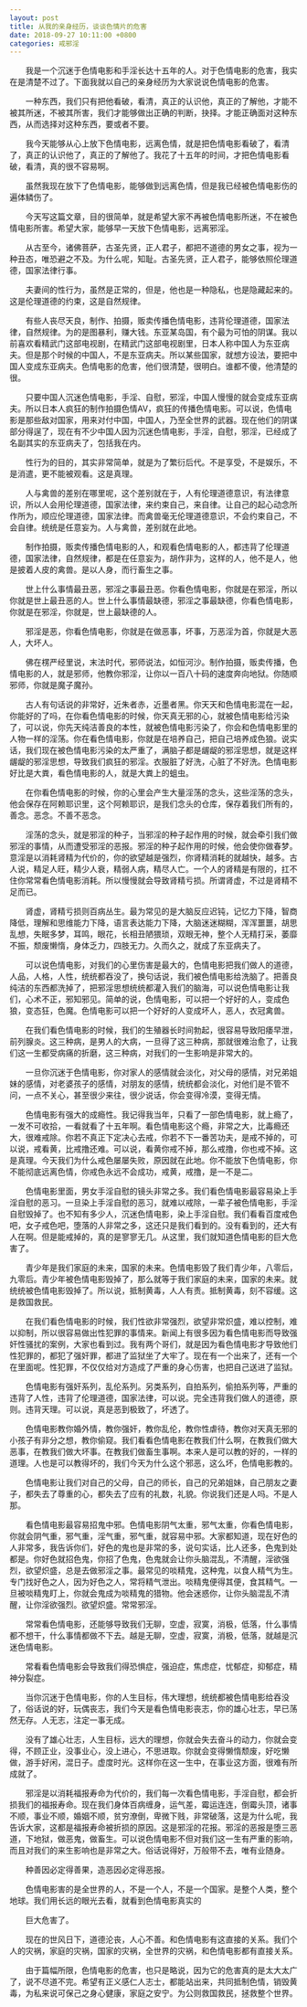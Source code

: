 ```yaml
---
layout: post
title: 从我的亲身经历，谈谈色情片的危害
date: 2018-09-27 10:11:00 +0800
categories: 戒邪淫
---
```


　　我是一个沉迷于色情电影和手淫长达十五年的人。对于色情电影的危害，我实在是清楚不过了。下面我就以自己的亲身经历为大家说说色情电影的危害。
　　一种东西，我们只有把他看破，看清，真正的认识他，真正的了解他，才能不被其所迷，不被其所害，我们才能够做出正确的判断，抉择。才能正确面对这种东西，从而选择对这种东西，要或者不要。
　　我今天能够从心上放下色情电影，远离色情，就是把色情电影看破了，看清了，真正的认识他了，真正的了解他了。我花了十五年的时间，才把色情电影看破，看清，真的很不容易啊。
　　虽然我现在放下了色情电影，能够做到远离色情，但是我已经被色情电影伤的遍体鳞伤了。
　　今天写这篇文章，目的很简单，就是希望大家不再被色情电影所迷，不在被色情电影所害。希望大家，能够早一天放下色情电影，远离邪淫。
　　从古至今，诸佛菩萨，古圣先贤，正人君子，都把不道德的男女之事，视为一种丑态，唯恐避之不及。为什么呢，知耻。古圣先贤，正人君子，能够依照伦理道德，国家法律行事。
　　夫妻间的性行为，虽然是正常的，但是，他也是一种隐私，也是隐藏起来的。这是伦理道德的约束，这是自然规律。
　　有些人丧尽天良，制作、拍摄，贩卖传播色情电影，违背伦理道德，国家法律，自然规律。为的是图暴利，赚大钱。东亚某岛国，有个最为可怕的阴谋。我以前喜欢看精武门这部电视剧，在精武门这部电视剧里，日本人称中国人为东亚病夫。但是那个时候的中国人，不是东亚病夫。所以某些国家，就想方设法，要把中国人变成东亚病夫。色情电影的危害，他们很清楚，很明白。谁都不傻，他清楚的很。
　　只要中国人沉迷色情电影，手淫、自慰，邪淫，中国人慢慢的就会变成东亚病夫。所以日本人疯狂的制作拍摄色情AV，疯狂的传播色情电影。可以说，色情电影是那些敌对国家，用来对付中国，中国人，乃至全世界的武器。现在他们的阴谋部分得逞了，现在有不少中国人因为沉迷色情电影，手淫，自慰，邪淫，已经成了名副其实的东亚病夫了，包括我在内。
　　性行为的目的，其实非常简单，就是为了繁衍后代。不是享受，不是娱乐，不是消遣，更不能被观看。这是真理。
　　人与禽兽的差别在哪里呢，这个差别就在于，人有伦理道德意识，有法律意识，所以人会用伦理道德，国家法律，来约束自己，来自律。让自己的起心动念所作所为，顺应伦理道德，国家法律。而禽兽毫无伦理道德意识，不会约束自己，不会自律。统统是任意妄为。人与禽兽，差别就在此地。
　　制作拍摄，贩卖传播色情电影的人，和观看色情电影的人，都违背了伦理道德，国家法律，自然规律，都是在任意妄为，胡作非为，这样的人，他不是人，他是披着人皮的禽兽。是以人身，而行畜生之事。
　　世上什么事情最丑恶，邪淫之事最丑恶。你看色情电影，你就是在邪淫，所以你就是世上最丑恶的人。世上什么事情最缺德，邪淫之事最缺德，你看色情电影，你就是在邪淫，你就是，世上最缺德的人。
　　邪淫是恶，你看色情电影，你就是在做恶事，坏事，万恶淫为首，你就是大恶人，大坏人。
　　佛在楞严经里说，末法时代，邪师说法，如恒河沙。制作拍摄，贩卖传播，色情电影的人，就是邪师，他教你邪淫，让你以一百八十码的速度奔向地狱。你随顺邪师，你就是魔子魔孙。
　　古人有句话说的非常好，近朱者赤，近墨者黑。你天天和色情电影混在一起，你能好的了吗，在你看色情电影的时候，你天真无邪的心，就被色情电影给污染了，可以说，你先天纯洁善良的本性，就被色情电影污染了，你会和色情电影里的人物一样的淫荡。你在看色情电影，你就是在培养自己，把自己培养成色狼。说实话，我们现在被色情电影污染的太严重了，满脑子都是龌龊的邪淫思想，就是这样龌龊的邪淫思想，导致我们疯狂的邪淫。衣服脏了好洗，心脏了不好洗。色情电影好比是大粪，看色情电影的人，就是大粪上的蛆虫。
　　在你看色情电影的时候，你的心里会产生大量淫荡的念头，这些淫荡的念头，他会保存在阿赖耶识里，这个阿赖耶识，是我们念头的仓库，保存着我们所有的，善念。恶念。不善不恶念。
　　淫荡的念头，就是邪淫的种子，当邪淫的种子起作用的时候，就会牵引我们做邪淫的事情，从而遭受邪淫的恶报。邪淫的种子起作用的时候，他会使你做春梦。意淫是以消耗肾精为代价的，你的欲望越是强烈，你肾精消耗的就越快，越多。古人说，精足人旺，精少人衰，精弱人病，精尽人亡。一个人的肾精是有限的，扛不住你常常看色情电影消耗。所以慢慢就会导致肾精亏损。所谓肾虚，不过是肾精不足而已。
　　肾虚，肾精亏损则百病丛生。最为常见的是大脑反应迟钝，记忆力下降，智商降低，理解和思维能力下降，语言表达能力下降，大脑迷迷糊糊，浑浑噩噩，胡思乱想，失眠多梦，耳鸣，眼花，长相丑陋猥琐，双眼无神，整个人无精打采，萎靡不振，颓废懒惰，身体乏力，四肢无力。久而久之，就成了东亚病夫了。
　　可以说色情电影，对我们的心里伤害是最大的，色情电影把我们做人的道德，人品，人格，人性，统统都吞没了，换句话说，我们被色情电影给洗脑了。把善良纯洁的东西都洗掉了，把邪淫思想统统都灌入我们的脑海，可以说色情电影让我们，心术不正，邪知邪见。简单的说，色情电影，可以把一个好好的人，变成色狼，变态狂，色魔。色情电影可以把一个好好的人变成坏人，恶人，衣冠禽兽。
　　在我们看色情电影的时候，我们的生殖器长时间勃起，很容易导致阳痿早泄，前列腺炎。这三种病，是男人的大病，一旦得了这三种病，那就很难治愈了，让我们这一生都受病痛的折磨，这三种病，对我们的一生影响是非常大的。
　　一旦你沉迷于色情电影，你对家人的感情就会淡化，对父母的感情，对兄弟姐妹的感情，对老婆孩子的感情，对朋友的感情，统统都会淡化，对他们是不管不问，一点不关心，甚至很少来往，很少说话，你会变得冷漠，变得无情。
　　色情电影有强大的成瘾性。我记得我当年，只看了一部色情电影，就上瘾了，一发不可收拾，一看就看了十五年啊。看色情电影这个瘾，非常之大，比毒瘾还大，很难戒除。你若不真正下定决心去戒，你若不下一番苦功夫，是戒不掉的，可以说，戒看黄，比戒撸还难。可以说，看黄你戒不掉，那么戒撸，你也戒不掉。这是真理。今天我们为什么戒色屡屡失败，原因就在此地。你不能放下色情电影，你不能彻底远离色情，你戒色永远不会成功，戒黄，戒撸，是一不是二。
　　色情电影里面，男女手淫自慰的镜头非常之多。我们看色情电影最容易染上手淫自慰的恶习。一旦染上手淫自慰的恶习，就难以戒除，一辈子被色情电影，手淫自慰毁掉了。也不知有多少人，沉迷色情电影，染上手淫自慰。我们看看百度戒色吧，女子戒色吧，堕落的人非常之多，这还只是我们看到的。没有看到的，还大有人在啊。但是能戒掉的，真的是寥寥无几。从这里，我们就知道色情电影的巨大危害了。
　　青少年是我们家庭的未来，国家的未来。色情电影毁了我们青少年，八零后，九零后。青少年被色情电影毁掉了，那么就等于我们家庭的未来，国家的未来。就统统被色情电影毁掉了。所以说，抵制黄毒，人人有责。抵制黄毒，刻不容缓。这是救国救民。
　　在我们看色情电影的时候，我们性欲非常强烈，欲望非常炽盛，难以控制，难以抑制，所以很容易做出性犯罪的事情来。新闻上有很多因为看色情电影而导致强奸性骚扰的案例，大家也看到过。我有两个哥们，就是因为看色情电影才导致他们性犯罪的，都犯了强奸罪，都进了监狱坐了大牢了。现在有一个出来了，还有一个在里面呢。性犯罪，不仅仅给对方造成了严重的身心伤害，也把自己送进了监狱。
　　色情电影有强奸系列，乱伦系列。另类系列，自拍系列，偷拍系列等，严重的违背了人性，违背了伦理道德，国家法律，可以说。完全违背我们做人的道德，原则。违背天理。可以说，真是恶到极致了，坏透了。
　　色情电影教你婚外情，教你强奸，教你乱伦，教你性虐待，教你对天真无邪的小孩子有非分之想，教你偷窥。我们看看色情电影在教我们什么啊，在教我们做大恶事，在教我们做大坏事。在教我们做畜生事啊。本来人是可以教的好的，一样的道理。人也是可以教得坏的，我们今天为什么这个邪恶，这么坏，色情电影教的。
　　色情电影让我们对自己的父母，自己的师长，自己的兄弟姐妹，自己朋友之妻子，都失去了尊重的心，都失去了应有的礼数，礼貌。你说我们还是人吗。不是人那。
　　看色情电影最容易招鬼中邪。色情电影阴气太重，邪气太重，你看色情电影，你就会阴气重，邪气重，淫气重，邪气重，就容易中邪。大家都知道，现在好色的人非常多，我告诉你们，好色的鬼也是非常的多，说句实话，比人还多，色鬼到处都是。你好色就招色鬼，你招了色鬼，色鬼就会让你头脑混乱，不清醒，淫欲强烈，欲望炽盛，总是去做邪淫之事。最常见的啖精鬼，这种鬼，以食人精气为生。专门找好色之人，因为好色之人，常将精气泄出。啖精鬼便得其便，食其精气。一旦被啖精鬼盯上，你就会鬼成为啖精鬼的猎物。他会迷惑你，让你头脑混乱不清醒，让你淫欲强烈。欲望炽盛。常常邪淫。
　　常常看色情电影，还能够导致我们无聊，空虚，寂寞，消极，低落，什么事情都不想干，什么事情都做不下去。越是无聊，空虚，寂寞，消极，低落，就越是沉迷色情电影。
　　常看看色情电影会导致我们得恐惧症，强迫症，焦虑症，忧郁症，抑郁症，精神分裂症。
　　当你沉迷于色情电影，你的人生目标，伟大理想，统统都被色情电影给吞没了，俗话说的好，玩偶丧志，我们今天是看色情电影丧志，你的雄心壮志，早已荡然无存。人无志，注定一事无成。
　　没有了雄心壮志，人生目标，远大的理想，你就会失去奋斗的动力，你就会变得，不顾正业，没事业心，没上进心，不思进取。你就会变得懒惰颓废，好吃懒做，游手好闲，混日子。虚度时光。这样你在这一生中，在事业这方面，很难有所成就了。
　　邪淫是以消耗福报寿命为代价的，我们每一次看色情电影，手淫自慰，都会折损我们的福报寿命。现在我们身体百病缠身，运气差，霉运连连，倒霉头顶，诸事不顺，事业不顺，婚姻不顺，贫穷潦倒，卑微下贱，非常破落，这是为什么呢，我告诉大家，这都是福报寿命被折损的原因。这是邪淫的花报。邪淫的恶报是堕三恶道，下地狱，做恶鬼，做畜生。可以说色情电影不但对我们这一生有严重的影响，而且对我们的来生影响也是非常之大。俗话说得好，万般带不去，唯有业随身。
　　种善因必定得善果，造恶因必定得恶报。
　　色情电影害的是全世界的人，不是一个人，不是一个国家。是整个人类，整个地球。我们用长远的眼光去看，就看到色情电影真实的
　　巨大危害了。
　　现在的世风日下，道德沦丧，人心不善。和色情电影有这直接的关系。我们个人的灾祸，家庭的灾祸，国家的灾祸，全世界的灾祸，和色情电影都有直接关系。
　　由于篇幅所限，色情电影的危害，也只是略说，因为它的危害真的是太大太广了，说不尽道不完。希望有正义感仁人志士，都能站出来，共同抵制色情，销毁黄毒，为私来说可保己之身心健康，家庭之安宁。为公则救国救民，拯救整个世界。